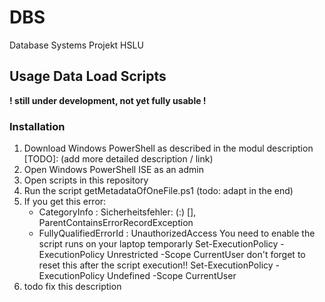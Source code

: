 # DBS

Database Systems Projekt HSLU

## Usage Data Load Scripts

**! still under development, not yet fully usable !**

### Installation

1. Download Windows PowerShell as described in the modul description
    [TODO]: (add more detailed description / link)
2. Open Windows PowerShell ISE as an admin
3. Open scripts in this repository
4. Run the script getMetadataOfOneFile.ps1 (todo: adapt in the end)
5. If you get this error:
    + CategoryInfo          : Sicherheitsfehler: (:) [], ParentContainsErrorRecordException
    + FullyQualifiedErrorId : UnauthorizedAccess
    You need to enable the script runs on your laptop temporarly
    Set-ExecutionPolicy -ExecutionPolicy Unrestricted -Scope CurrentUser
    don't forget to reset this after the script execution!!
    Set-ExecutionPolicy -ExecutionPolicy Undefined -Scope CurrentUser
6. todo fix this description

